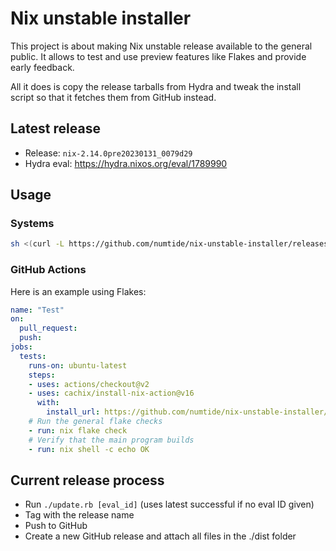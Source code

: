 # Nix unstable installer

This project is about making Nix unstable release available to the general
public. It allows to test and use preview features like Flakes and provide
early feedback.

All it does is copy the release tarballs from Hydra and tweak the install
script so that it fetches them from GitHub instead.

## Latest release

* Release: `nix-2.14.0pre20230131_0079d29`
* Hydra eval: https://hydra.nixos.org/eval/1789990

## Usage

### Systems

```sh
sh <(curl -L https://github.com/numtide/nix-unstable-installer/releases/download/nix-2.14.0pre20230131_0079d29/install)
```

### GitHub Actions

Here is an example using Flakes:

```yaml
name: "Test"
on:
  pull_request:
  push:
jobs:
  tests:
    runs-on: ubuntu-latest
    steps:
    - uses: actions/checkout@v2
    - uses: cachix/install-nix-action@v16
      with:
        install_url: https://github.com/numtide/nix-unstable-installer/releases/download/nix-2.14.0pre20230131_0079d29/install
    # Run the general flake checks
    - run: nix flake check
    # Verify that the main program builds
    - run: nix shell -c echo OK
```

## Current release process

* Run `./update.rb [eval_id]` (uses latest successful if no eval ID given)
* Tag with the release name
* Push to GitHub
* Create a new GitHub release and attach all files in the ./dist folder
